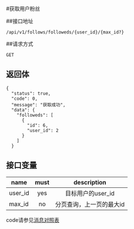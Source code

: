 #获取用户粉丝

##接口地址
```
/api/v1/follows/followeds/{user_id}/{max_id?}
```

##请求方式
```
GET
```

## 返回体
```
{
  "status": true,
  "code": 0,
  "message": "获取成功",
  "data": {
    "followeds": [
      {
        "id": 6,
        "user_id": 2
      }
    ]
  }
```

## 接口变量
| name     | must     | description |
|----------|:--------:|:--------:|
| user_id  | yes      | 目标用户的user_id |
| max_id   | no       | 分页查询，上一页的最大id |
code请参见[消息对照表](消息对照表.md)